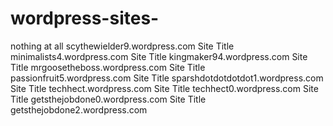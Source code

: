 # wordpress-sites-
nothing at all
scythewielder9.wordpress.com
Site Title
minimalists4.wordpress.com
Site Title
kingmaker94.wordpress.com
Site Title
mrgoosetheboss.wordpress.com
Site Title
passionfruit5.wordpress.com
Site Title
sparshdotdotdotdot1.wordpress.com
Site Title
techhect.wordpress.com
Site Title
techhect0.wordpress.com
Site Title
getsthejobdone0.wordpress.com
Site Title
getsthejobdone2.wordpress.com






























